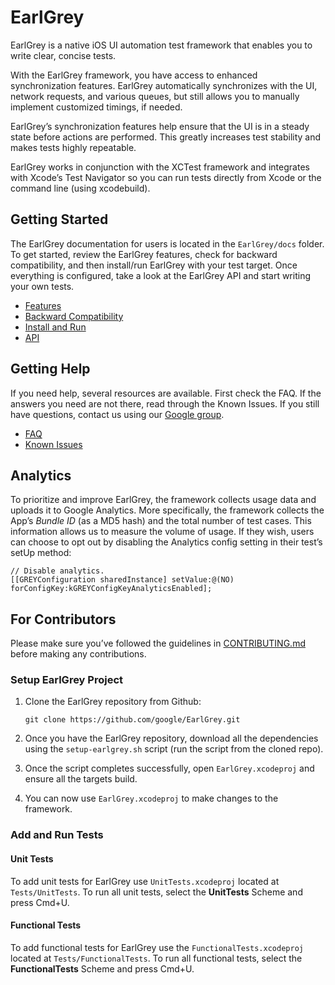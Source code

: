 # EarlGrey

EarlGrey is a native iOS UI automation test framework that enables you to write
clear, concise tests.

With the EarlGrey framework, you have access to enhanced synchronization
features. EarlGrey automatically synchronizes with the UI, network requests,
and various queues, but still allows you to manually implement customized
timings, if needed.

EarlGrey’s synchronization features help ensure that the UI is in a steady
state before actions are performed. This greatly increases test stability and
makes tests highly repeatable.

EarlGrey works in conjunction with the XCTest framework and integrates with
Xcode’s Test Navigator so you can run tests directly from Xcode or the command
line (using xcodebuild).

## Getting Started

The EarlGrey documentation for users is located in the `EarlGrey/docs` folder.
To get started, review the EarlGrey features, check for backward compatibility,
and then install/run EarlGrey with your test target. Once everything is
configured, take a look at the EarlGrey API and start writing your own tests.

  * [Features](./docs/features.md)
  * [Backward Compatibility](./docs/backward-compatibility.md)
  * [Install and Run](./docs/install-and-run.md)
  * [API](./docs/api.md)

## Getting Help

If you need help, several resources are available. First check the FAQ. If the
answers you need are not there, read through the Known Issues. If you still have
questions, contact us using our [Google group](https://groups.google.com/forum/#!forum/earlgrey-discuss).

  * [FAQ](./docs/faq.md)
  * [Known Issues](./docs/known-issues.md)

## Analytics

To prioritize and improve EarlGrey, the framework collects usage data and
uploads it to Google Analytics. More specifically, the framework collects the
App’s *Bundle ID* (as a MD5 hash) and the total number of test cases. This
information allows us to measure the volume of usage. If they wish, users can
choose to opt out by disabling the Analytics config setting in their test’s
setUp method:

```
// Disable analytics.
[[GREYConfiguration sharedInstance] setValue:@(NO) forConfigKey:kGREYConfigKeyAnalyticsEnabled];
```

## For Contributors

Please make sure you’ve followed the guidelines in 
[CONTRIBUTING.md](./CONTRIBUTING.md) before making any contributions.

### Setup EarlGrey Project

  1. Clone the EarlGrey repository from Github:

      ```
      git clone https://github.com/google/EarlGrey.git
      ```

  2. Once you have the EarlGrey repository, download all the dependencies using the
  `setup-earlgrey.sh` script (run the script from the cloned repo).
  3. Once the script completes successfully, open `EarlGrey.xcodeproj` and ensure all
the targets build.
  4. You can now use `EarlGrey.xcodeproj` to make changes to the framework.

### Add and Run Tests

#### Unit Tests

To add unit tests for EarlGrey use `UnitTests.xcodeproj` located at
`Tests/UnitTests`. To run all unit tests, select the **UnitTests** Scheme and press Cmd+U.

#### Functional Tests

To add functional tests for EarlGrey use the `FunctionalTests.xcodeproj` located
at `Tests/FunctionalTests`. To run all functional tests, select the **FunctionalTests** Scheme and press Cmd+U.
